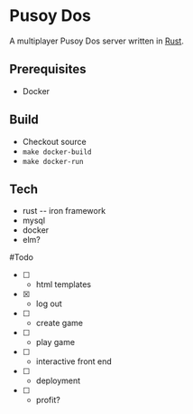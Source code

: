 # Pusoy Dos

A multiplayer Pusoy Dos server written in [Rust](https://www.rust-lang.org).

## Prerequisites
- Docker

## Build
- Checkout source
- `make docker-build` 
- `make docker-run`

## Tech
- rust
-- iron framework
- mysql
- docker
- elm?

#Todo
- [ ] - html templates
- [x] - log out
- [ ] - create game
- [ ] - play game
- [ ] - interactive front end
- [ ] - deployment
- [ ] - profit?

